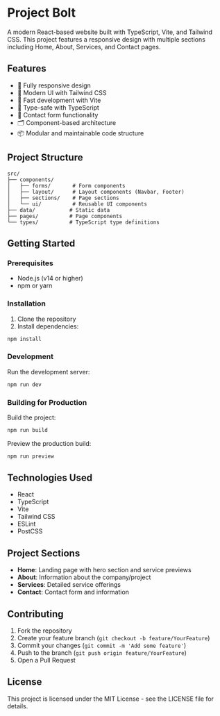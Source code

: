 # Project Bolt

A modern React-based website built with TypeScript, Vite, and Tailwind CSS. This project features a responsive design with multiple sections including Home, About, Services, and Contact pages.

## Features

- 📱 Fully responsive design
- 🎨 Modern UI with Tailwind CSS
- 🚀 Fast development with Vite
- 💪 Type-safe with TypeScript
- 📝 Contact form functionality
- 🗂️ Component-based architecture
- 📦 Modular and maintainable code structure

## Project Structure

```
src/
├── components/
│   ├── forms/       # Form components
│   ├── layout/      # Layout components (Navbar, Footer)
│   ├── sections/    # Page sections
│   └── ui/          # Reusable UI components
├── data/           # Static data
├── pages/          # Page components
└── types/          # TypeScript type definitions
```

## Getting Started

### Prerequisites

- Node.js (v14 or higher)
- npm or yarn

### Installation

1. Clone the repository
2. Install dependencies:
```bash
npm install
```

### Development

Run the development server:
```bash
npm run dev
```

### Building for Production

Build the project:
```bash
npm run build
```

Preview the production build:
```bash
npm run preview
```

## Technologies Used

- React
- TypeScript
- Vite
- Tailwind CSS
- ESLint
- PostCSS

## Project Sections

- **Home**: Landing page with hero section and service previews
- **About**: Information about the company/project
- **Services**: Detailed service offerings
- **Contact**: Contact form and information

## Contributing

1. Fork the repository
2. Create your feature branch (`git checkout -b feature/YourFeature`)
3. Commit your changes (`git commit -m 'Add some feature'`)
4. Push to the branch (`git push origin feature/YourFeature`)
5. Open a Pull Request

## License

This project is licensed under the MIT License - see the LICENSE file for details.
